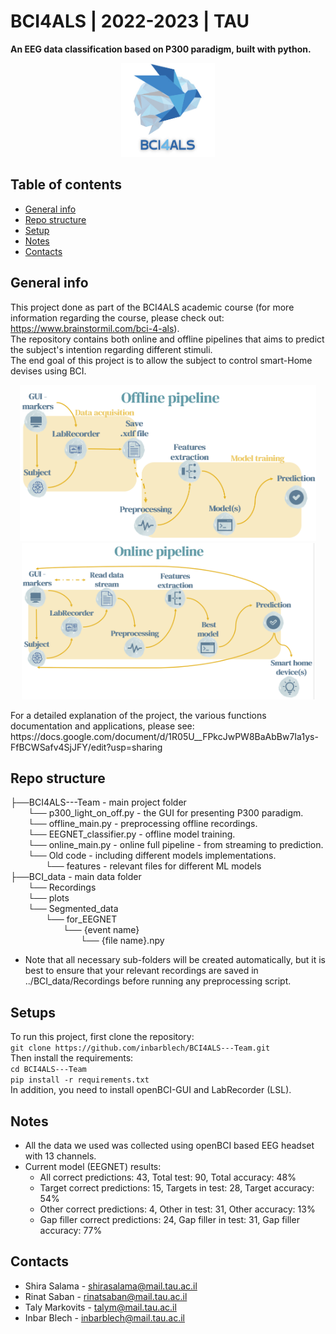 # BCI4ALS | 2022-2023 | TAU
**An EEG data classification based on P300 paradigm, built with python.**

<p align="center">
<img alt="img.png" height="150" src="./img/img.png" width="150"/>
</p>

## Table of contents
* [General info](#General-info)
* [Repo structure](#Repo-structure)
* [Setup](#Setups)
* [Notes](#notes)
* [Contacts](#Contacts)

## General info
This project done as part of the BCI4ALS academic course
(for more information regarding the course, please check out: https://www.brainstormil.com/bci-4-als).   
The repository contains both online and offline pipelines that aims to predict the subject's intention regarding different stimuli.  
The end goal of this project is to allow the subject to control smart-Home devises using BCI.

<p align="center">
<img alt="img_3.png" height="250" src="./img/img_3.png"/>
<img alt="img_2.png" height="250" src="./img/img_2.png"/>
</p>
For a detailed explanation of the project, the various functions documentation and applications, please see:
https://docs.google.com/document/d/1R05U__FPkcJwPW8BaAbBw7Ia1ys-FfBCWSafv4SjJFY/edit?usp=sharing

## Repo structure

├──BCI4ALS---Team - main project folder<br>
&emsp;&emsp;└── p300_light_on_off.py - the GUI for presenting P300 paradigm.<br>
&emsp;&emsp;└── offline_main.py - preprocessing offline recordings.<br>
&emsp;&emsp;└── EEGNET_classifier.py - offline model training.<br>
&emsp;&emsp;└── online_main.py - online full pipeline - from streaming to prediction.<br>
&emsp;&emsp;└── Old code - including different models implementations.<br>
&emsp;&emsp;&emsp;&emsp;└── features - relevant files for different ML models<br>
├──BCI_data - main data folder<br>
&emsp;&emsp;└── Recordings<br>
&emsp;&emsp;└── plots<br>
&emsp;&emsp;└── Segmented_data<br>
&emsp;&emsp;&emsp;&emsp;└── for_EEGNET<br>
&emsp;&emsp;&emsp;&emsp;&emsp;&emsp;└── {event name}<br>
&emsp;&emsp;&emsp;&emsp;&emsp;&emsp;&emsp;&emsp;└── {file name}.npy<br>

* Note that all necessary sub-folders will be created automatically, but it is best to ensure that your relevant recordings are saved in ../BCI_data/Recordings before running any preprocessing script.

## Setups
To run this project, first clone the repository:  
`git clone https://github.com/inbarblech/BCI4ALS---Team.git`  
Then install the requirements:   
`cd BCI4ALS---Team`  
`pip install -r requirements.txt`    
In addition, you need to install openBCI-GUI and LabRecorder (LSL).

## Notes
* All the data we used was collected using openBCI based EEG headset with 13 channels.
* Current model (EEGNET) results:
  * All correct predictions: 43, Total test: 90, Total accuracy: 48% ​
  * Target correct predictions: 15, Targets in test: 28, Target accuracy: 54% ​
  * Other correct predictions: 4, Other in test: 31, Other accuracy: 13% ​
  * Gap filler correct predictions: 24, Gap filler in test: 31, Gap filler accuracy: 77% 


## Contacts
* Shira Salama - shirasalama@mail.tau.ac.il
* Rinat Saban - rinatsaban@mail.tau.ac.il
* Taly Markovits - talym@mail.tau.ac.il 
* Inbar Blech - inbarblech@mail.tau.ac.il